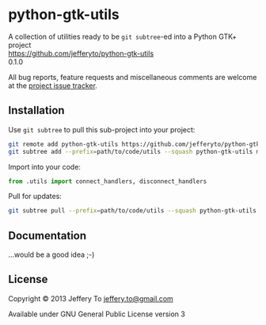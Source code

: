 # python-gtk-utils #

A collection of utilities ready to be `git subtree`-ed into a Python
GTK+ project  
<https://github.com/jefferyto/python-gtk-utils>  
0.1.0

All bug reports, feature requests and miscellaneous comments are welcome
at the [project issue tracker][].

## Installation ##

Use `git subtree` to pull this sub-project into your project:

```sh
git remote add python-gtk-utils https://github.com/jefferyto/python-gtk-utils.git
git subtree add --prefix=path/to/code/utils --squash python-gtk-utils master
```

Import into your code:

```python
from .utils import connect_handlers, disconnect_handlers
```

Pull for updates:

```sh
git subtree pull --prefix=path/to/code/utils --squash python-gtk-utils master
```

## Documentation ##

...would be a good idea ;-)

## License ##

Copyright &copy; 2013 Jeffery To <jeffery.to@gmail.com>

Available under GNU General Public License version 3


[project issue tracker]: https://github.com/jefferyto/python-gtk-utils/issues

